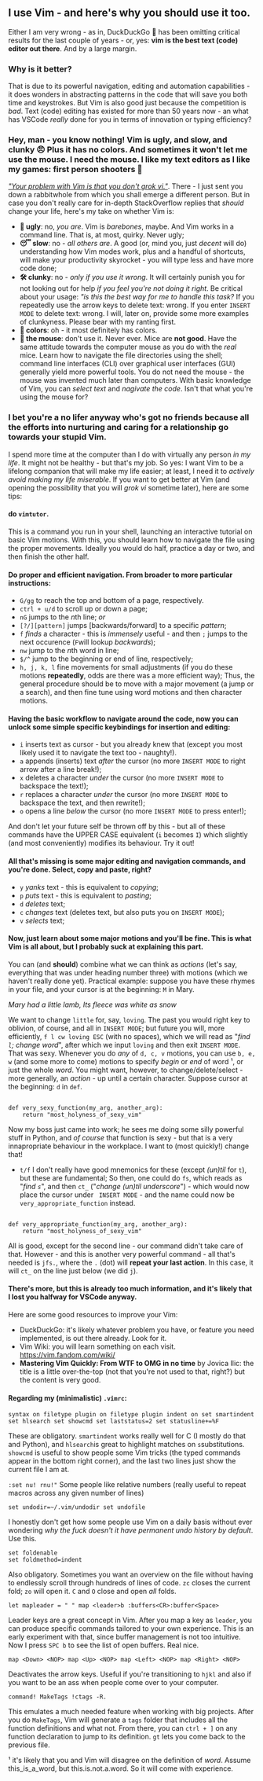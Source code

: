 ## I use Vim - and here's why you should use it too.

Either I am very wrong - as in, DuckDuckGo 🦆 has been omitting critical results for the last couple of years - or, yes: **vim is the best text (code) editor out there**. And by a large margin.

### Why is it better?

That is due to its powerful navigation, editing and automation capabilities - it does wonders in abstracting patterns in the code that will save you both time and keystrokes. But Vim is also good just because the competition is *bad*. Text (code) editing has existed for more than 50 years now - an what has VSCode *really* done for you in terms of innovation or typing efficiency?

### Hey, man - you know nothing! Vim is ugly, and slow, and clunky 😠 Plus it has no colors. And sometimes it won't let me use the mouse. I need the mouse. I like my text editors as I like my games: first person shooters 🔫

[*"Your problem with Vim is that you don't grok vi."*](https://stackoverflow.com/questions/1218390/what-is-your-most-productive-shortcut-with-vim/1220118#1220118). There - I just sent you down a rabbitwhole from which you shall emerge a different person. But in case you don't really care for in-depth StackOverflow replies that *should* change your life, here's my take on whether Vim is:
 - **👹 ugly**: no, *you are*. Vim is *barebones*, maybe. And Vim works in a command line. That is, at most, quirky. Never ugly;
 - **😴 slow**: no - *all others are*. A good (or, mind you, just *decent* will do) understanding how Vim modes work, plus and a handful of shortcuts, will make your productivity skyrocket - you will type less and have more code done;
 - **🛠 clunky**: no - *only if you use it wrong*. It will certainly punish you for not looking out for help *if you feel you're not doing it right*. Be critical about your usage: *"is this the best way for me to handle this task?* If you repeatedly use the arrow keys to delete text: wrong. If you enter ``INSERT MODE`` to delete text: wrong. I will, later on, provide some more examples of clunkyness. Please bear with my ranting first.
 - **🌈 colors**: oh - it most definitely has colors.
 - **🐁 the mouse**: don't use it. Never ever. Mice are **not good**. Have the same attitude towards the computer mouse as you do with the *real* mice. Learn how to navigate the file directories using the shell; command line interfaces (CLI) over graphical user interfaces (GUI) generally yield more powerful tools. You do not need the mouse - the mouse was invented much later than computers. With basic knowledge of Vim, you can *select text* and *nagivate the code*. Isn't that what you're using the mouse for?

### I bet you're a no lifer anyway who's got no friends because all the efforts into nurturing and caring for a relationship go towards your stupid Vim.

I spend more time at the computer than I do with virtually any person *in my life*. It might not be healthy - but that's my job. So yes: I want Vim to be a lifelong companion that will make my life easier; at least, I need it to *actively avoid making my life miserable*. If you want to get better at Vim (and opening the possibility that you will *grok vi* sometime later), here are some tips:

#### do <code>vimtutor</code>.
This is a command you run in your shell, launching an interactive tutorial on basic Vim motions. With this, you should learn how to navigate the file using the proper movements. Ideally you would do half, practice a day or two, and then finish the other half.

#### Do proper and efficient navigation. From broader to more particular instructions:
 - <code>G/gg</code> to reach the top and bottom of a page, respectively.
 - <code>ctrl + u/d</code> to scroll up or down a page;
 - <code>nG</code> jumps to the *n*th line;
    *or*
 - <code>[?/][pattern]</code> jumps [backwards/forward] to a specific *pattern*;
 - <code>f</code> *finds* a character - this is *immensely* useful - and then ``;`` jumps to the next occurence (``F``will lookup *backwards*);
 - <code>nw</code> jump to the *n*th word in line;
 - <code>$/^</code> jump to the beginning or end of line, respectively;
 - <code>h, j, k, l</code> fine movements for small adjustments (if you do these motions **repeatedly**, odds are there was a more efficient way);
Thus, the general procedure should be to move with a major movement (a jump or a search), and then fine tune using word motions and then character motions.

#### Having the basic workflow to navigate around the code, now you can unlock some simple specific keybindings for insertion and editing:
 - <code>i</code> inserts text as cursor - but you already knew that (except you most likely used it to navigate the text too - naughty!). 
 - <code>a</code> appends (inserts) text *after* the cursor (no more ``INSERT MODE`` to right arrow after a line break!);
 - <code>x</code> deletes a character *under* the cursor (no more ``INSERT MODE`` to backspace the text!);
 - <code>r</code> replaces a character *under* the cursor (no more ``INSERT MODE`` to backspace the text, and then rewrite!);
 - <code>o</code> opens a line *below* the cursor (no more ``INSERT MODE`` to press enter!);

And don't let your future self be thrown off by this - but all of these commands have the UPPER CASE equivalent (``i`` becomes ``I``) which slightly (and most conveniently) modifies its behaviour. Try it out!

#### All that's missing is some major editing and navigation commands, and you're done. Select, copy and paste, right?
 - <code>y</code> *yanks* text - this is equivalent to *copying*;
 - <code>p</code> *puts* text - this is equivalent to *pasting*;
 - <code>d</code> *deletes* text; 
 - <code>c</code> *changes* text (deletes text, but also puts you on ``INSERT MODE``); 
 - <code>v</code> *selects* text;

#### Now, just learn about some major motions and you'll be fine. **This** is what Vim is all about, but I probably suck at explaining this part.

You can (and **should**) combine what we can think as *actions* (let's say, everything that was under heading number three) with motions (which we haven't really done yet). Practical example: suppose you have these rhymes in your file, and your cursor is at the beginning: ``M`` in Mary. 

*Mary had a little lamb,
   Its fleece was white as snow*

We want to change ``little`` for, say, ``loving``. The past you would right key to oblivion, of course, and all in ``INSERT MODE``; but future you will, more efficiently, ``f l cw loving ESC`` (with no spaces), which we will read as "*find ```l```; change word*", after which we input ``loving`` and then exit ``INSERT MODE``. That was sexy.
Whenever you do *any* of ``d, c, v`` motions, you can use ``b, e, w`` (and some more to come) motions to specify *begin* or *end* of word ¹, or just the whole *word*. You might want, however, to change/delete/select - more generally, an *action* - up until a certain character. Suppose cursor at the beginning: ``d`` in ``def``. 

<code>
def very_sexy_function(my_arg, another_arg):
    return "most_holyness_of_sexy_vim"
</code>

Now my boss just came into work; he sees me doing some silly powerful stuff in Python, and *of course* that function is sexy - but that is a very innapropriate behaviour in the workplace. I want to (most quickly!) change that!
 - <code>t/f</code> I don't really have good mnemonics for these (except *(un)til* for ``t``), but these are fundamental;
So then, one could do ``fs``, which reads as "*find `s`*", and then `ct_` ("*change (un)til underscore*") - which would now place the cursor under ``
INSERT MODE`` - and the name could now be ``very_appropriate_function`` instead.

<code>
def very_appropriate_function(my_arg, another_arg):
    return "most_holyness_of_sexy_vim"
</code>

All is good, except for the second line - our command didn't take care of that. However - and this is another very powerful command - all that's needed is ``jfs.``, where the ``.`` (dot) will **repeat your last action**. In this case, it will ``ct_`` on the line just below (we did ``j``).

#### There's more, but this is already too much information, and it's likely that I lost you halfway for VSCode anyway.

Here are some good resources to improve your Vim:
- DuckDuckGo: it's likely whatever problem you have, or feature you need implemented, is out there already. Look for it.
- Vim Wiki: you will learn something on each visit. https://vim.fandom.com/wiki/
- **Mastering Vim Quickly: From WTF to OMG in no time** by Jovica Ilic: the title is a little over-the-top (not that you're not used to that, right?) but the content is very good.

#### Regarding my (minimalistic) ``.vimrc``:

``syntax on
filetype plugin on
filetype plugin indent on
set smartindent
set hlsearch
set showcmd
set laststatus=2
set statusline+=%F
``

These are obligatory. ``smartindent`` works really well for C (I mostly do that and Python), and ``hlsearch``is great to highlight matches on ``s``substitutions. ``showcmd`` is useful to show people some Vim tricks (the typed commands appear in the bottom right corner), and the last two lines just show the current file I am at.

``:set nu! rnu!"`` Some people like relative numbers (really useful to repeat macros across any given number of lines)

``set undodir=~/.vim/undodir
set undofile ``

I honestly don't get how some people use Vim on a daily basis without ever wondering *why the fuck doesn't it have permanent undo history by default*. Use this. 

```
set foldenable 
set foldmethod=indent
```

Also obligatory. Sometimes you want an overview on the file without having to endlessly scroll through hundreds of lines of code. ``zc`` closes the current fold; ``zo`` will open it. ``C`` and `O` close and open *all* folds.

``let mapleader = " "
map <leader>b :buffers<CR>:buffer<Space>``

Leader keys are a great concept in Vim. After you map a key as ``leader``, you can produce specific commands tailored to your own experience. This is an early experiment with that, since buffer management is not too intuitive. Now I press ``SPC b`` to see the list of open buffers. Real nice.

``map <Down> <NOP>
map <Up> <NOP>
map <Left> <NOP>
map <Right> <NOP>``

Deactivates the arrow keys. Useful if you're transitioning to ``hjkl`` and also if you want to be an ass when people come over to your computer.

``command! MakeTags !ctags -R.``

This emulates a much needed feature when working with big projects. After you do ``MakeTags``, Vim will generate a ``tags`` folder that includes all the function definitions and what not. From there, you can ``ctrl + ]`` on any function declaration to jump to its definition. ``gt`` lets you come back to the previous file.

¹ it's likely that you and Vim will disagree on the definition of *word*. Assume this_is_a_word, but this.is.not.a.word. So it will come with experience. 
